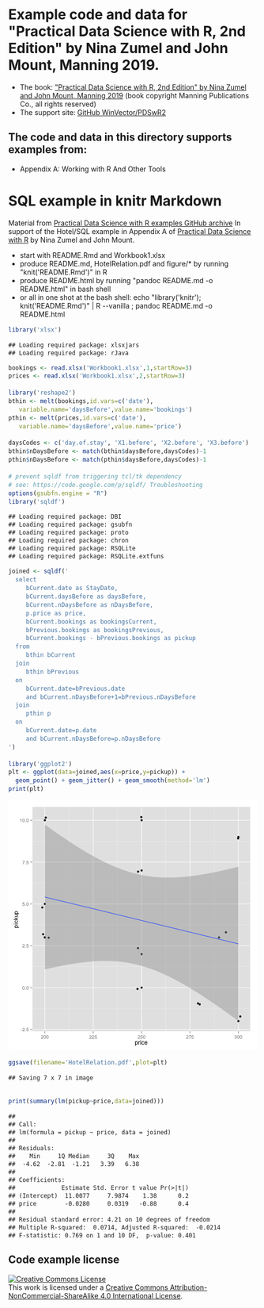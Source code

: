 

# Example code and data for "Practical Data Science with R, 2nd Edition" by Nina Zumel and John Mount, Manning 2019.


 * The book: ["Practical Data Science with R, 2nd Edition" by Nina Zumel and John Mount, Manning 2019](http://www.practicaldatascience.com)  (book copyright Manning Publications Co., all rights reserved)
 * The support site: [GitHub WinVector/PDSwR2](https://github.com/WinVector/PDSwR2)


## The code and data in this directory supports examples from:
 * Appendix A: Working with R And Other Tools

# SQL example in knitr Markdown

Material from [Practical Data Science with R examples GitHub archive](https://github.com/WinVector/PDSwR2/)
In support of the Hotel/SQL example in Appendix A of [Practical Data Science with R](http://www.practicaldatascience.com) by Nina Zumel and John Mount.


 * start with README.Rmd and Workbook1.xlsx
 * produce README.md, HotelRelation.pdf and figure/* by running "knit('README.Rmd')" in R
 * produce README.html by running "pandoc README.md -o README.html" in bash shell
 * or all in one shot at the bash shell: echo "library('knitr'); knit('README.Rmd')" | R --vanilla ; pandoc README.md -o README.html


```r
library('xlsx')
```

```
## Loading required package: xlsxjars
## Loading required package: rJava
```

```r
bookings <- read.xlsx('Workbook1.xlsx',1,startRow=3)
prices <- read.xlsx('Workbook1.xlsx',2,startRow=3)

library('reshape2')
bthin <- melt(bookings,id.vars=c('date'),
   variable.name='daysBefore',value.name='bookings')
pthin <- melt(prices,id.vars=c('date'),
   variable.name='daysBefore',value.name='price')

daysCodes <- c('day.of.stay', 'X1.before', 'X2.before', 'X3.before')
bthin$nDaysBefore <- match(bthin$daysBefore,daysCodes)-1
pthin$nDaysBefore <- match(pthin$daysBefore,daysCodes)-1

# prevent sqldf from triggering tcl/tk dependency
# see: https://code.google.com/p/sqldf/ Troubleshooting
options(gsubfn.engine = "R")
library('sqldf')
```

```
## Loading required package: DBI
## Loading required package: gsubfn
## Loading required package: proto
## Loading required package: chron
## Loading required package: RSQLite
## Loading required package: RSQLite.extfuns
```

```r
joined <- sqldf('
  select
     bCurrent.date as StayDate,
     bCurrent.daysBefore as daysBefore,
     bCurrent.nDaysBefore as nDaysBefore,
     p.price as price,
     bCurrent.bookings as bookingsCurrent,
     bPrevious.bookings as bookingsPrevious,
     bCurrent.bookings - bPrevious.bookings as pickup
  from
     bthin bCurrent
  join
     bthin bPrevious
  on
     bCurrent.date=bPrevious.date
     and bCurrent.nDaysBefore+1=bPrevious.nDaysBefore
  join
     pthin p
  on
     bCurrent.date=p.date
     and bCurrent.nDaysBefore=p.nDaysBefore
')

library('ggplot2')
plt <- ggplot(data=joined,aes(x=price,y=pickup)) +
  geom_point() + geom_jitter() + geom_smooth(method='lm')
print(plt)
```

![plot of chunk allsteps](figure/allsteps.png) 

```r
ggsave(filename='HotelRelation.pdf',plot=plt)
```

```
## Saving 7 x 7 in image
```

```r

print(summary(lm(pickup~price,data=joined)))
```

```
## 
## Call:
## lm(formula = pickup ~ price, data = joined)
## 
## Residuals:
##    Min     1Q Median     3Q    Max 
##  -4.62  -2.81  -1.21   3.39   6.38 
## 
## Coefficients:
##             Estimate Std. Error t value Pr(>|t|)
## (Intercept)  11.0077     7.9874    1.38      0.2
## price        -0.0280     0.0319   -0.88      0.4
## 
## Residual standard error: 4.21 on 10 degrees of freedom
## Multiple R-squared:  0.0714,	Adjusted R-squared:  -0.0214 
## F-statistic: 0.769 on 1 and 10 DF,  p-value: 0.401
```


## Code example license
<a rel="license" href="http://creativecommons.org/licenses/by-nc-sa/4.0/"><img alt="Creative Commons License" style="border-width:0" src="http://i.creativecommons.org/l/by-nc-sa/4.0/88x31.png" /></a><br />This work is licensed under a <a rel="license" href="http://creativecommons.org/licenses/by-nc-sa/4.0/">Creative Commons Attribution-NonCommercial-ShareAlike 4.0 International License</a>.
